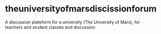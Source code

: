 # theuniversityofmarsdiscissionforum
A discussion plateform for a university (The University of Mars), for  teachers and student classes and discussion
